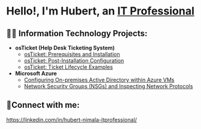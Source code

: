 <h1>Hello!, I'm Hubert, an <a href="https://linkedin.com/in/hubert-nimala-itprofessional/">IT Professional </a></h1>

<h2>👨‍💻 Information Technology Projects:</h2>

- <b>osTicket (Help Desk Ticketing System)</b>
  - [osTicket: Prerequisites and Installation](https://github.com/hnimala6/osticket-prereqs)
  - [osTicket: Post-Installation Configuration](https://github.com/hnimala6/post-install-config)
  - [osTicket: Ticket Lifecycle Examples](https://github.com/hnimala6/ticket-lifecycle)
- <b>Microsoft Azure</b>
  - [Configuring On-premises Active Directory within Azure VMs](https://github.com/hnimala6/configure-ad)
  - [Network Security Groups (NSGs) and Inspecting Network Protocols](https://github.com/hnimala6/azure-network-protocols)

<h2>🤳Connect with me:</h2>

https://linkedin.com/in/hubert-nimala-itprofessional/

